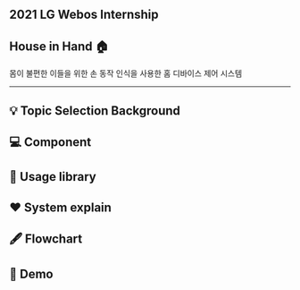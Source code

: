 ## 2021 LG Webos Internship ## 


## House in Hand 🏠 ##
몸이 불편한 이들을 위한 손 동작 인식을 사용한 홈 디바이스 제어 시스템

---

## :bulb: Topic Selection Background




## :computer: Component

## 📁 Usage library

## ❤️ System explain

## 🖋 Flowchart

## 🧸 Demo
